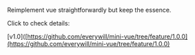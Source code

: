 Reimplement vue straightforwardly but keep the essence.  

Click to check details:

[v1.0]([https://github.com/everywill/mini-vue/tree/feature/1.0.0](https://github.com/everywill/mini-vue/tree/feature/1.0.0)


